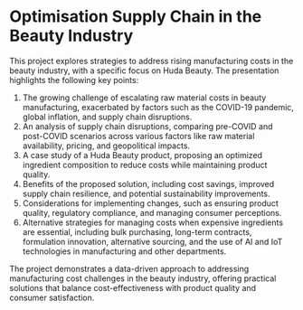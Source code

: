 # Optimisation Supply Chain in the Beauty Industry

This project explores strategies to address rising manufacturing costs in the beauty industry, with a specific focus on Huda Beauty. The presentation highlights the following key points:

1. The growing challenge of escalating raw material costs in beauty manufacturing, exacerbated by factors such as the COVID-19 pandemic, global inflation, and supply chain disruptions.
2. An analysis of supply chain disruptions, comparing pre-COVID and post-COVID scenarios across various factors like raw material availability, pricing, and geopolitical impacts.
3. A case study of a Huda Beauty product, proposing an optimized ingredient composition to reduce costs while maintaining product quality.
4. Benefits of the proposed solution, including cost savings, improved supply chain resilience, and potential sustainability improvements.
5. Considerations for implementing changes, such as ensuring product quality, regulatory compliance, and managing consumer perceptions.
6. Alternative strategies for managing costs when expensive ingredients are essential, including bulk purchasing, long-term contracts, formulation innovation, alternative sourcing, and the use of AI and IoT technologies in manufacturing and other departments.

The project demonstrates a data-driven approach to addressing manufacturing cost challenges in the beauty industry, offering practical solutions that balance cost-effectiveness with product quality and consumer satisfaction.
